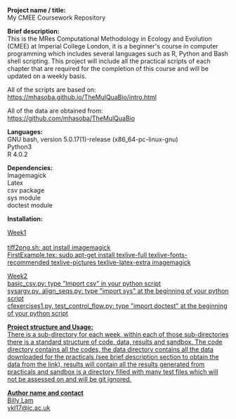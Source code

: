 **Project name / title:**
<br> My CMEE Coursework Repository

**Brief description:**
<br> This is the MRes Computational Methodology in Ecology and Evolution (CMEE) at Imperial College London, it is a beginner's course in computer programming which includes several languages such as R, Python and Bash shell scripting. This project will include all the practical scripts of each chapter that are required for the completion of this course and will be updated on a weekly basis.

All of the scripts are based on:
<br> https://mhasoba.github.io/TheMulQuaBio/intro.html

All of the data are obtained from:
<br> https://github.com/mhasoba/TheMulQuaBio

**Languages:**
<br> GNU bash, version 5.0.17(1)-release (x86_64-pc-linux-gnu)
<br> Python3
<br> R 4.0.2

**Dependencies:**
<br> Imagemagick
<br> Latex
<br> csv package
<br> sys module
<br> doctest module

**Installation:** 

<u> Week1  
<br> tiff2png.sh: apt install imagemagick
<br> FirstExample.tex: sudo apt-get install texlive-full texlive-fonts-recommended texlive-pictures texlive-latex-extra imagemagick  

<u> Week2
<br> basic_csv.py: type "Import csv" in your python script 
<br> sysargv.py, align_seqs.py: type "import sys" at the beginning of your python script 
<br> cfexercises1.py, test_control_flow.py: type "import doctest" at the beginning of your python script

**Project structure and Usage:**
<br> There is a sub-directory for each week, within each of those sub-directories there is a standard structure of code, data, results and sandbox. The code directory contains all the codes, the data directory contains all the data downloaded for the practicals (see brief description section to obtain the data from the link), results will contain all the results generated from practicals and sandbox is a directory filled with many test files which will not be assessed on and will be git ignored.

**Author name and contact**
<br> Billy Lam
<br> ykl17@ic.ac.uk